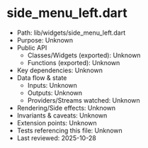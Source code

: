 # side_menu_left.dart

- Path: lib/widgets/side_menu_left.dart
- Purpose: Unknown
- Public API
  - Classes/Widgets (exported): Unknown
  - Functions (exported): Unknown
- Key dependencies: Unknown
- Data flow & state
  - Inputs: Unknown
  - Outputs: Unknown
  - Providers/Streams watched: Unknown
- Rendering/Side effects: Unknown
- Invariants & caveats: Unknown
- Extension points: Unknown
- Tests referencing this file: Unknown
- Last reviewed: 2025-10-28
